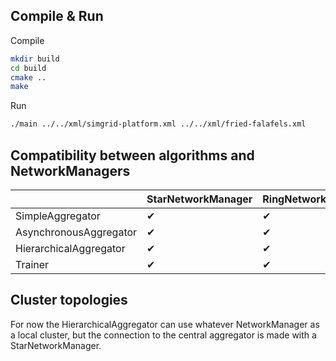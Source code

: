 ## Compile & Run 

Compile
```sh
mkdir build
cd build
cmake ..
make
```

Run
```sh
./main ../../xml/simgrid-platform.xml ../../xml/fried-falafels.xml
```

## Compatibility between algorithms and NetworkManagers

|                        | StarNetworkManager | RingNetworkManager | FullyConnectedNetworkManager |
|------------------------|--------------------|--------------------|------------------------------|
| SimpleAggregator       |         ✔          |         ✔          |              ✔               |
| AsynchronousAggregator |         ✔          |         ✔          |              ✔               |
| HierarchicalAggregator |         ✔          |         ✔          |              ✔               |
| Trainer                |         ✔          |         ✔          |              ✔               |


## Cluster topologies

For now the HierarchicalAggregator can use whatever NetworkManager as a local cluster, but the connection to the central aggregator is made with a StarNetworkManager.
